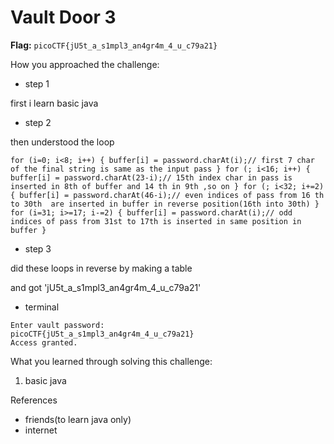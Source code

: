 # Vault Door 3

**Flag:** `picoCTF{jU5t_a_s1mpl3_an4gr4m_4_u_c79a21}`

How you approached the challenge:

- step 1

first i learn basic java 

- step 2

then understood the loop

`for (i=0; i<8; i++) {
            buffer[i] = password.charAt(i);// first 7 char of the final string is same as the input pass
        }
        for (; i<16; i++) {
            buffer[i] = password.charAt(23-i);// 15th index char in pass is inserted in 8th of buffer and 14 th in 9th ,so on
        }
        for (; i<32; i+=2) {
            buffer[i] = password.charAt(46-i);// even indices of pass from 16 th to 30th  are inserted in buffer in reverse position(16th into 30th)
        }
        for (i=31; i>=17; i-=2) {
            buffer[i] = password.charAt(i);// odd indices of pass from 31st to 17th is inserted in same position in buffer
        }`

- step 3

did these loops in reverse by making a table

and got 'jU5t_a_s1mpl3_an4gr4m_4_u_c79a21'

- terminal
```
Enter vault password: 
picoCTF{jU5t_a_s1mpl3_an4gr4m_4_u_c79a21}
Access granted.
```




What you learned through solving this challenge:

1. basic java

References

- friends(to learn java only)
- internet
